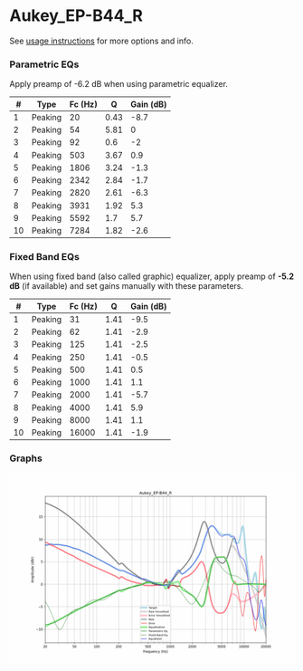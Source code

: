 # Aukey_EP-B44_R
See [usage instructions](https://github.com/jaakkopasanen/AutoEq#usage) for more options and info.

### Parametric EQs
Apply preamp of -6.2 dB when using parametric equalizer.

|   # | Type    |   Fc (Hz) |    Q |   Gain (dB) |
|-----|---------|-----------|------|-------------|
|   1 | Peaking |        20 | 0.43 |        -8.7 |
|   2 | Peaking |        54 | 5.81 |         0   |
|   3 | Peaking |        92 | 0.6  |        -2   |
|   4 | Peaking |       503 | 3.67 |         0.9 |
|   5 | Peaking |      1806 | 3.24 |        -1.3 |
|   6 | Peaking |      2342 | 2.84 |        -1.7 |
|   7 | Peaking |      2820 | 2.61 |        -6.3 |
|   8 | Peaking |      3931 | 1.92 |         5.3 |
|   9 | Peaking |      5592 | 1.7  |         5.7 |
|  10 | Peaking |      7284 | 1.82 |        -2.6 |

### Fixed Band EQs
When using fixed band (also called graphic) equalizer, apply preamp of **-5.2 dB** (if available) and set gains manually with these parameters.

|   # | Type    |   Fc (Hz) |    Q |   Gain (dB) |
|-----|---------|-----------|------|-------------|
|   1 | Peaking |        31 | 1.41 |        -9.5 |
|   2 | Peaking |        62 | 1.41 |        -2.9 |
|   3 | Peaking |       125 | 1.41 |        -2.5 |
|   4 | Peaking |       250 | 1.41 |        -0.5 |
|   5 | Peaking |       500 | 1.41 |         0.5 |
|   6 | Peaking |      1000 | 1.41 |         1.1 |
|   7 | Peaking |      2000 | 1.41 |        -5.7 |
|   8 | Peaking |      4000 | 1.41 |         5.9 |
|   9 | Peaking |      8000 | 1.41 |         1.1 |
|  10 | Peaking |     16000 | 1.41 |        -1.9 |

### Graphs
![](./Aukey_EP-B44_R.png)
